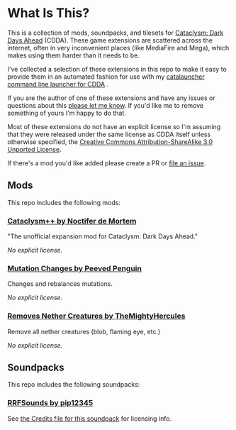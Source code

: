 # What Is This?

This is a collection of mods, soundpacks, and tilesets for [Cataclysm: Dark
Days Ahead](https://github.com/CleverRaven/Cataclysm-DDA/) (CDDA). These game
extensions are scattered across the internet, often in very inconvenient
places (like MediaFire and Mega), which makes using them harder than it needs
to be.

I've collected a selection of these extensions in this repo to make it easy to
provide them in an automated fashion for use with my [catalauncher command
line launcher for CDDA](https://github.com/houseabsolute/catalauncher) .

If you are the author of one of these extensions and have any issues or
questions about this [please let me know](mailto:autarch@urth.org). If you'd
like me to remove something of yours I'm happy to do that.

Most of these extensions do not have an explicit license so I'm assuming that
they were released under the same license as CDDA itself unless otherwise
specified, the [Creative Commons Attribution-ShareAlike 3.0 Unported
License](http://creativecommons.org/licenses/by-sa/3.0/).

If there's a mod you'd like added please create a PR or [file an
issue](https://github.com/houseabsolute/cataclysm-extras-collection/issues).

## Mods

This repo includes the following mods:

### [Cataclysm++ by Noctifer de Mortem](https://github.com/Noctifer-de-Mortem/nocts_cata_mod)

"The unofficial expansion mod for Cataclysm: Dark Days Ahead."

*No explicit license.*

### [Mutation Changes by Peeved Penguin](https://discourse.cataclysmdda.org/t/mutation-changes-mod/12362)

Changes and rebalances mutations.

*No explicit license.*

### [Removes Nether Creatures by TheMightyHercules](https://discourse.cataclysmdda.org/t/removes-nether-creatures-mod-wip/10307)

Remove all nether creatures (blob, flaming eye, etc.)

*No explicit license.*

## Soundpacks

This repo includes the following soundpacks:

### [RRFSounds by pip12345](https://discourse.cataclysmdda.org/t/ambient-sounds/9710/201)

See [the Credits file for this
soundpack](https://github.com/houseabsolute/cataclysm-extras-collection/blob/master/soundpacks/RRFSounds/data/sound/RRFSounds/Credits)
for licensing info.


